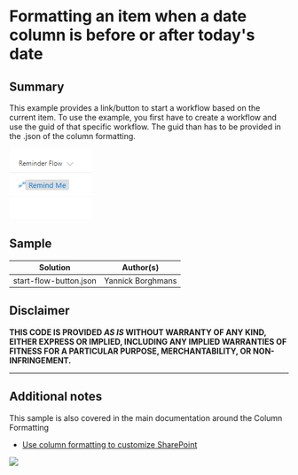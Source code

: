# Formatting an item when a date column is before or after today's date

## Summary
This example provides a link/button to start a workflow based on the current item.
To use the example, you first have to create a workflow and use the guid of that specific workflow. The guid than has to be provided in the .json of the column formatting.

![screenshot of the sample](./screenshot.png)

## Sample

Solution|Author(s)
--------|---------
start-flow-button.json | Yannick Borghmans



## Disclaimer
**THIS CODE IS PROVIDED *AS IS* WITHOUT WARRANTY OF ANY KIND, EITHER EXPRESS OR IMPLIED, INCLUDING ANY IMPLIED WARRANTIES OF FITNESS FOR A PARTICULAR PURPOSE, MERCHANTABILITY, OR NON-INFRINGEMENT.**

---

## Additional notes
This sample is also covered in the main documentation around the Column Formatting

- [Use column formatting to customize SharePoint](https://docs.microsoft.com/en-us/sharepoint/dev/declarative-customization/column-formatting)

<img src="https://telemetry.sharepointpnp.com/sp-dev-column-formatting/samples/flow-start-button" />